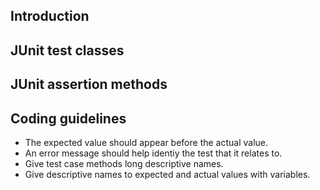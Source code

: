 ## Introduction

## JUnit test classes

## JUnit assertion methods

## Coding guidelines

- The expected value should appear before the actual value.
- An error message should help identiy the test that it relates to.
- Give test case methods long descriptive names.
- Give descriptive names to expected and actual values with variables.
